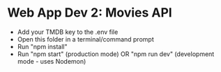 # Web App Dev 2: Movies API

- Add your TMDB key to the .env file
- Open this folder in a terminal/command prompt
- Run "npm install"
- Run "npm start" (production mode) OR "npm run dev" (development mode - uses Nodemon)